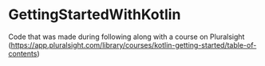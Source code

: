 # GettingStartedWithKotlin
Code that was made during following along with a course on Pluralsight (https://app.pluralsight.com/library/courses/kotlin-getting-started/table-of-contents)
